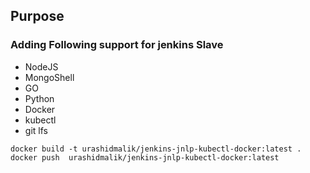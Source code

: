 ## Purpose
### Adding Following support for jenkins Slave
- NodeJS
- MongoShell
- GO
- Python
- Docker
- kubectl
- git lfs

```ssh
docker build -t urashidmalik/jenkins-jnlp-kubectl-docker:latest .
docker push  urashidmalik/jenkins-jnlp-kubectl-docker:latest
```
